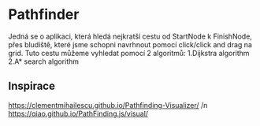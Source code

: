# Pathfinder

Jedná se o aplikaci, která hledá nejkratší cestu od StartNode k FinishNode, přes bludiště, které jsme schopni navrhnout pomocí click/click and drag na grid. Tuto cestu můžeme vyhledat pomocí 2 algoritmů:
1.Dijkstra algorithm 
2.A* search algorithm


## Inspirace
https://clementmihailescu.github.io/Pathfinding-Visualizer/ /n
https://qiao.github.io/PathFinding.js/visual/
